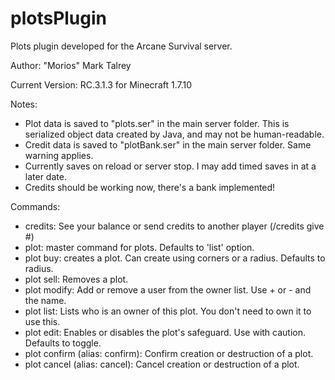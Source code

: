 plotsPlugin
===========

Plots plugin developed for the Arcane Survival server.

Author: "Morios" Mark Talrey

Current Version: RC.3.1.3 for Minecraft 1.7.10

Notes:
- Plot data is saved to "plots.ser" in the main server folder. This is serialized object data created by Java, and may not be human-readable.
- Credit data is saved to "plotBank.ser" in the main server folder. Same warning applies.
- Currently saves on reload or server stop. I may add timed saves in at a later date.
- Credits should be working now, there's a bank implemented!

Commands:
- credits: See your balance or send credits to another player (/credits give <name> #)
- plot: master command for plots. Defaults to 'list' option.
- plot buy: creates a plot. Can create using corners or a radius. Defaults to radius.
- plot sell: Removes a plot.
- plot modify: Add or remove a user from the owner list. Use + or - and the name.
- plot list: Lists who is an owner of this plot. You don't need to own it to use this.
- plot edit: Enables or disables the plot's safeguard. Use with caution. Defaults to toggle.
- plot confirm (alias: confirm): Confirm creation or destruction of a plot.
- plot cancel (alias: cancel): Cancel creation or destruction of a plot.
